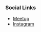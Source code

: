 ### Social Links
* [Meetup](https://www.meetup.com/owasp-chandigarh-university-student-chapter/)
* [Instagram](https://www.instagram.com/owaspcu/)


